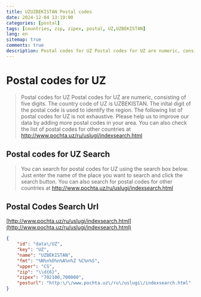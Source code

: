 ```yaml
---
title: UZUZBEKISTAN Postal codes 
date: 2024-12-04 13:19:00
categories: [postal]
tags: [countries, zip, zipex, postal, UZ,UZBEKISTAN]
lang: en
sitemap: true
comments: true
description: Postal codes for UZ Postal codes for UZ are numeric, consisting of five digits. The country code of UZ is UZBEKISTAN. The inital digit of the postal code is used to identify the region. The following list of postal codes for UZ is not exhaustive. Please help us to improve our data by adding more postal codes in your area. You can also check the list of postal codes for other countries at http://www.pochta.uz/ru/uslugi/indexsearch.html
---
```


# Postal codes for UZ
> Postal codes for UZ Postal codes for UZ are numeric, consisting of five digits. The country code of UZ is UZBEKISTAN. The inital digit of the postal code is used to identify the region. The following list of postal codes for UZ is not exhaustive. Please help us to improve our data by adding more postal codes in your area. You can also check the list of postal codes for other countries at http://www.pochta.uz/ru/uslugi/indexsearch.html

## Postal codes for UZ Search 
> You can search for postal codes for UZ using the search box below. Just enter the name of the place you want to search and click the search button. You can also search for postal codes for other countries at http://www.pochta.uz/ru/uslugi/indexsearch.html

## Postal Codes Search Url

[http://www.pochta.uz/ru/uslugi/indexsearch.html](http://www.pochta.uz/ru/uslugi/indexsearch.html)
```json
{
    "id": "data\/UZ",
    "key": "UZ",
    "name": "UZBEKISTAN",
    "fmt": "%N%n%O%n%A%n%Z %C%n%S",
    "upper": "CS",
    "zip": "\\d{6}",
    "zipex": "702100,700000",
    "posturl": "http:\/\/www.pochta.uz\/ru\/uslugi\/indexsearch.html"
}
```

